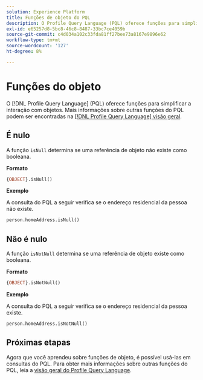 ```yaml
---
solution: Experience Platform
title: Funções de objeto do PQL
description: O Profile Query Language (PQL) oferece funções para simplificar a interação com objetos.
exl-id: e65257d8-5bc8-46c8-8487-33bc7ce4059b
source-git-commit: c4d034a102c33fda81ff27bee73a8167e9896e62
workflow-type: tm+mt
source-wordcount: '127'
ht-degree: 8%

---
```


# Funções do objeto

O [!DNL Profile Query Language] (PQL) oferece funções para simplificar a interação com objetos. Mais informações sobre outras funções do PQL podem ser encontradas na [[!DNL Profile Query Language] visão geral](./overview.md).

## É nulo

A função `isNull` determina se uma referência de objeto não existe como booleana.

**Formato**

```sql
{OBJECT}.isNull()
```

**Exemplo**

A consulta do PQL a seguir verifica se o endereço residencial da pessoa não existe.

```sql
person.homeAddress.isNull()
```

## Não é nulo

A função `isNotNull` determina se uma referência de objeto existe como booleana.

**Formato**

```sql
{OBJECT}.isNotNull()
```

**Exemplo**

A consulta do PQL a seguir verifica se o endereço residencial da pessoa existe.

```sql
person.homeAddress.isNotNull()
```

## Próximas etapas

Agora que você aprendeu sobre funções de objeto, é possível usá-las em consultas do PQL. Para obter mais informações sobre outras funções do PQL, leia a [visão geral do Profile Query Language](./overview.md).
